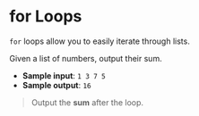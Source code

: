 # for Loops

`for` loops allow you to easily iterate through lists. 

Given a list of numbers, output their sum.

- **Sample input**: `1 3 7 5`
- **Sample output**: `16`

>Output the **sum** after the loop.